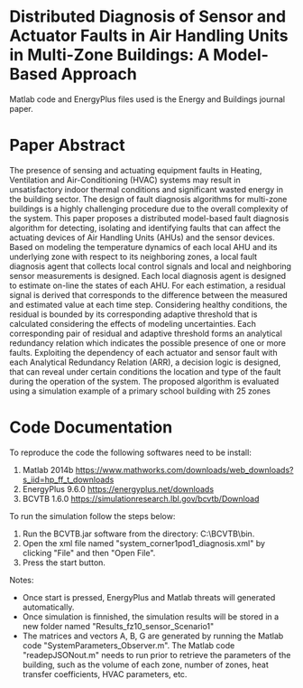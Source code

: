 # Distributed Diagnosis of Sensor and Actuator Faults in Air Handling Units in Multi-Zone Buildings: A Model-Based Approach
Matlab code and EnergyPlus files used is the Energy and Buildings journal paper. 

# Paper Abstract
The presence of sensing and actuating equipment faults in Heating, Ventilation and Air-Conditioning (HVAC) systems may result in unsatisfactory indoor thermal conditions and significant wasted energy in the building sector. The design of fault diagnosis algorithms for multi-zone buildings is a highly challenging procedure due to the overall complexity of the system. This paper proposes a distributed model-based fault diagnosis algorithm for detecting, isolating and identifying faults that can affect the actuating devices of Air Handling Units (AHUs) and the sensor devices. Based on modeling the temperature dynamics of each local AHU and its underlying zone with respect to its neighboring zones, a local fault diagnosis agent that collects local control signals and local and neighboring sensor measurements is designed. Each local diagnosis agent is designed to estimate on-line the states of each AHU. For each estimation, a residual signal is derived that corresponds to the difference between the measured and estimated value at each time step. Considering healthy conditions, the residual is bounded by its corresponding adaptive threshold that is calculated considering the effects of modeling uncertainties. Each corresponding pair of residual and adaptive threshold forms an analytical redundancy relation which indicates the possible presence of one or more faults. Exploiting the dependency of each actuator and sensor fault with each Analytical Redundancy Relation (ARR), a decision logic is designed, that can reveal under certain conditions the location and type of the fault during the operation of the system. The proposed algorithm is evaluated using a simulation example of a primary school building with 25 zones

# Code Documentation

To reproduce the code the following softwares need to be install:

1. Matlab 2014b https://www.mathworks.com/downloads/web_downloads?s_iid=hp_ff_t_downloads
2. EnergyPlus 9.6.0 https://energyplus.net/downloads
3. BCVTB 1.6.0 https://simulationresearch.lbl.gov/bcvtb/Download

To run the simulation follow the steps below:

1. Run the BCVTB.jar software from the directory: C:\BCVTB\bin\.
2. Open the xml file named "system_corner1pod1_diagnosis.xml" by clicking "File" and then "Open File".
3. Press the start button.

Notes:
- Once start is pressed, EnergyPlus and Matlab threats will generated automatically. 
- Once simulation is finnished, the simulation results will be stored in a new folder named "Results_fz10_sensor_Scenario1"
- The matrices and vectors A, B, G are generated by running the Matlab code "SystemParameters_Observer.m". The Matlab code "readepJSONout.m" needs to run prior to retrieve the parameters of the building, such as the volume of each zone, number of zones, heat transfer coefficients, HVAC parameters, etc.
